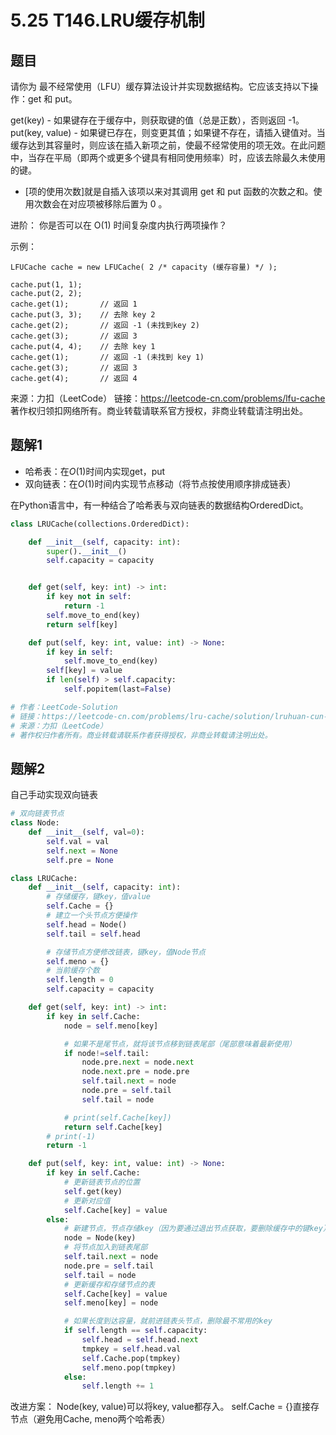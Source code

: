 # 5.25 T146.LRU缓存机制

## 题目
请你为 最不经常使用（LFU）缓存算法设计并实现数据结构。它应该支持以下操作：get 和 put。

get(key) - 如果键存在于缓存中，则获取键的值（总是正数），否则返回 -1。
put(key, value) - 如果键已存在，则变更其值；如果键不存在，请插入键值对。当缓存达到其容量时，则应该在插入新项之前，使最不经常使用的项无效。在此问题中，当存在平局（即两个或更多个键具有相同使用频率）时，应该去除最久未使用的键。

- [项的使用次数]就是自插入该项以来对其调用 get 和 put 函数的次数之和。使用次数会在对应项被移除后置为 0 。

进阶：
你是否可以在 O(1) 时间复杂度内执行两项操作？

示例：
```
LFUCache cache = new LFUCache( 2 /* capacity (缓存容量) */ );

cache.put(1, 1);
cache.put(2, 2);
cache.get(1);       // 返回 1
cache.put(3, 3);    // 去除 key 2
cache.get(2);       // 返回 -1 (未找到key 2)
cache.get(3);       // 返回 3
cache.put(4, 4);    // 去除 key 1
cache.get(1);       // 返回 -1 (未找到 key 1)
cache.get(3);       // 返回 3
cache.get(4);       // 返回 4
```
来源：力扣（LeetCode）
链接：https://leetcode-cn.com/problems/lfu-cache
著作权归领扣网络所有。商业转载请联系官方授权，非商业转载请注明出处。


## 题解1
- 哈希表：在$O(1)$时间内实现get，put
- 双向链表：在$O(1)$时间内实现节点移动（将节点按使用顺序排成链表）

在Python语言中，有一种结合了哈希表与双向链表的数据结构OrderedDict。

```python
class LRUCache(collections.OrderedDict):

    def __init__(self, capacity: int):
        super().__init__()
        self.capacity = capacity


    def get(self, key: int) -> int:
        if key not in self:
            return -1
        self.move_to_end(key)
        return self[key]

    def put(self, key: int, value: int) -> None:
        if key in self:
            self.move_to_end(key)
        self[key] = value
        if len(self) > self.capacity:
            self.popitem(last=False)

# 作者：LeetCode-Solution
# 链接：https://leetcode-cn.com/problems/lru-cache/solution/lruhuan-cun-ji-zhi-by-leetcode-solution/
# 来源：力扣（LeetCode）
# 著作权归作者所有。商业转载请联系作者获得授权，非商业转载请注明出处。
```

## 题解2
自己手动实现双向链表

```python
# 双向链表节点
class Node:
    def __init__(self, val=0):
        self.val = val
        self.next = None
        self.pre = None

class LRUCache:
    def __init__(self, capacity: int):
        # 存储缓存，键key，值value
        self.Cache = {}
        # 建立一个头节点方便操作
        self.head = Node()
        self.tail = self.head

        # 存储节点方便修改链表，键key，值Node节点
        self.meno = {}
        # 当前缓存个数
        self.length = 0
        self.capacity = capacity

    def get(self, key: int) -> int:
        if key in self.Cache:
            node = self.meno[key]

            # 如果不是尾节点，就将该节点移到链表尾部（尾部意味着最新使用）
            if node!=self.tail:
                node.pre.next = node.next
                node.next.pre = node.pre
                self.tail.next = node
                node.pre = self.tail
                self.tail = node

            # print(self.Cache[key])
            return self.Cache[key]
        # print(-1)
        return -1

    def put(self, key: int, value: int) -> None:
        if key in self.Cache:
            # 更新链表节点的位置
            self.get(key)
            # 更新对应值
            self.Cache[key] = value
        else:
            # 新建节点，节点存储key（因为要通过退出节点获取，要删除缓存中的键key）
            node = Node(key)
            # 将节点加入到链表尾部
            self.tail.next = node
            node.pre = self.tail
            self.tail = node
            # 更新缓存和存储节点的表
            self.Cache[key] = value
            self.meno[key] = node

            # 如果长度到达容量，就前进链表头节点，删除最不常用的key
            if self.length == self.capacity:
                self.head = self.head.next
                tmpkey = self.head.val
                self.Cache.pop(tmpkey)
                self.meno.pop(tmpkey)
            else:
                self.length += 1
```

改进方案：
Node(key, value)可以将key, value都存入。
self.Cache = {}直接存节点（避免用Cache, meno两个哈希表）

